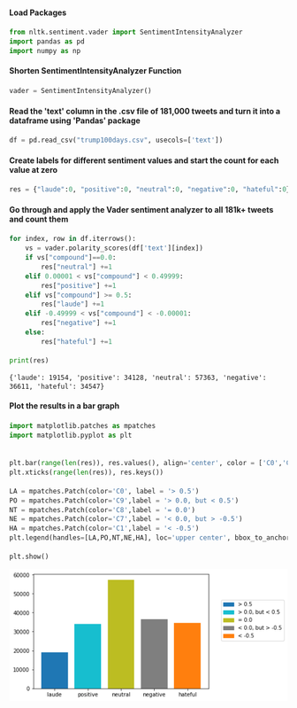 
#### Load Packages


```python
from nltk.sentiment.vader import SentimentIntensityAnalyzer
import pandas as pd
import numpy as np
```

#### Shorten SentimentIntensityAnalyzer Function


```python
vader = SentimentIntensityAnalyzer()
```

#### Read the 'text' column in the .csv file of 181,000 tweets and turn it into a dataframe using 'Pandas' package


```python
df = pd.read_csv("trump100days.csv", usecols=['text'])
```

#### Create labels for different sentiment values and start the count for each value at zero


```python
res = {"laude":0, "positive":0, "neutral":0, "negative":0, "hateful":0}
```

#### Go through and apply the Vader sentiment analyzer to all 181k+ tweets and count them


```python
for index, row in df.iterrows():
    vs = vader.polarity_scores(df['text'][index])
    if vs["compound"]==0.0:
        res["neutral"] +=1
    elif 0.00001 < vs["compound"] < 0.49999:
        res["positive"] +=1
    elif vs["compound"] >= 0.5:
        res["laude"] +=1
    elif -0.49999 < vs["compound"] < -0.00001:
        res["negative"] +=1
    else:
        res["hateful"] +=1
        
print(res)

```

    {'laude': 19154, 'positive': 34128, 'neutral': 57363, 'negative': 36611, 'hateful': 34547}


#### Plot the results in a bar graph


```python
import matplotlib.patches as mpatches
import matplotlib.pyplot as plt


plt.bar(range(len(res)), res.values(), align='center', color = ['C0','C9','C8','C7','C1'])
plt.xticks(range(len(res)), res.keys())

LA = mpatches.Patch(color='C0', label = '> 0.5')
PO = mpatches.Patch(color='C9',label = '> 0.0, but < 0.5')
NT = mpatches.Patch(color='C8',label = '= 0.0')
NE = mpatches.Patch(color='C7',label = '< 0.0, but > -0.5')
HA = mpatches.Patch(color='C1',label = '< -0.5')
plt.legend(handles=[LA,PO,NT,NE,HA], loc='upper center', bbox_to_anchor=(1.25, 0.8))

plt.show()

```


![Vader Sentiment Results](./results_imgs/vader100.png)



```python

```
